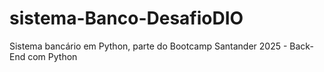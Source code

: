 # sistema-Banco-DesafioDIO
Sistema bancário em Python, parte do Bootcamp Santander 2025 - Back-End com Python
